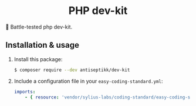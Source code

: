 <h1 align="center">
    PHP dev-kit
</h1>

:1st_place_medal: Battle-tested php dev-kit.

Installation & usage
--------------------

1. Install this package:

    ```bash
    $ composer require --dev antiseptikk/dev-kit
    ```
    
2. Include a configuration file in your `easy-coding-standard.yml`:

    ```yml
    imports:
        - { resource: 'vendor/sylius-labs/coding-standard/easy-coding-standard.yml' }
    ```